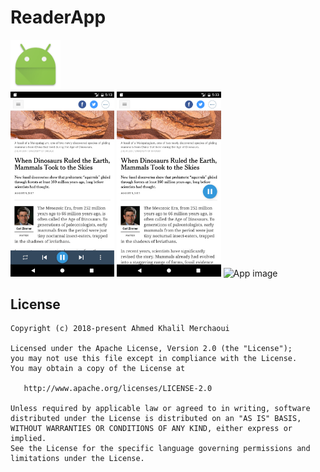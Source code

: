 # ReaderApp
<img alt="Logo" src="app/src/main/res/mipmap-xxxhdpi/ic_launcher.png" width="80">

<div>
<img alt="App image" src="screenshots/device-2017-08-10-181332.png" width="33%">
<img alt="App image" src="screenshots/device-2017-08-10-183307.png" width="33%">
<img alt="App image" src="screenshots/Screenshot_1522862252.png" width="33%">
</div>

## License

    Copyright (c) 2018-present Ahmed Khalil Merchaoui

    Licensed under the Apache License, Version 2.0 (the "License");
    you may not use this file except in compliance with the License.
    You may obtain a copy of the License at
    
       http://www.apache.org/licenses/LICENSE-2.0
    
    Unless required by applicable law or agreed to in writing, software
    distributed under the License is distributed on an "AS IS" BASIS,
    WITHOUT WARRANTIES OR CONDITIONS OF ANY KIND, either express or implied.
    See the License for the specific language governing permissions and
    limitations under the License.
